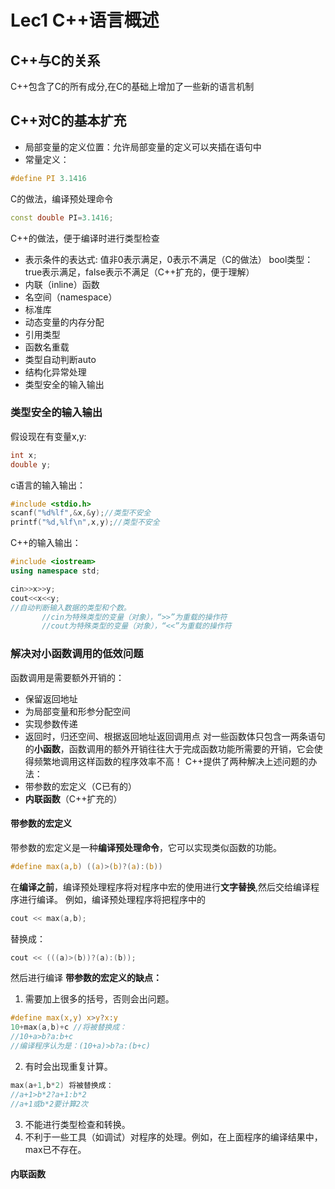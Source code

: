 # Lec1 C++语言概述
## C++与C的关系
C++包含了C的所有成分,在C的基础上增加了一些新的语言机制
## C++对C的基本扩充
* 局部变量的定义位置：允许局部变量的定义可以夹插在语句中
* 常量定义：
```c
#define PI 3.1416
```
C的做法，编译预处理命令
```cpp
const double PI=3.1416;
```
C++的做法，便于编译时进行类型检查
* 表示条件的表达式:
值非0表示满足，0表示不满足（C的做法）
bool类型：true表示满足，false表示不满足（C++扩充的，便于理解）
* 内联（inline）函数
* 名空间（namespace）
* 标准库
* 动态变量的内存分配
* 引用类型
* 函数名重载
* 类型自动判断auto
* 结构化异常处理
* 类型安全的输入输出

### 类型安全的输入输出
假设现在有变量x,y:
```c
int x;
double y;
```
c语言的输入输出：
```c
#include <stdio.h>
scanf("%d%lf",&x,&y);//类型不安全
printf("%d,%lf\n",x,y);//类型不安全
```
C++的输入输出：
```cpp
#include <iostream>
using namespace std;

cin>>x>>y;
cout<<x<<y;
//自动判断输入数据的类型和个数。
	   //cin为特殊类型的变量（对象），“>>”为重载的操作符
	   //cout为特殊类型的变量（对象），“<<”为重载的操作符
```
### 解决对小函数调用的低效问题
函数调用是需要额外开销的：
* 保留返回地址
* 为局部变量和形参分配空间
* 实现参数传递
* 返回时，归还空间、根据返回地址返回调用点
对一些函数体只包含一两条语句的**小函数**，函数调用的额外开销往往大于完成函数功能所需要的开销，它会使得频繁地调用这样函数的程序效率不高！
C++提供了两种解决上述问题的办法：
* 带参数的宏定义（C已有的）
* **内联函数**（C++扩充的）
#### 带参数的宏定义
带参数的宏定义是一种**编译预处理命令**，它可以实现类似函数的功能。
```c
#define max(a,b) ((a)>(b)?(a):(b))
```
在**编译之前**，编译预处理程序将对程序中宏的使用进行**文字替换**,然后交给编译程序进行编译。
例如，编译预处理程序将把程序中的
```cpp
cout << max(a,b);
```
替换成：
```cpp
cout << (((a)>(b))?(a):(b));
```
然后进行编译
**带参数的宏定义的缺点：**
1. 需要加上很多的括号，否则会出问题。
```c
#define max(x,y) x>y?x:y 
10+max(a,b)+c //将被替换成：
//10+a>b?a:b+c
//编译程序认为是：(10+a)>b?a:(b+c)
```
2. 有时会出现重复计算。
```c
max(a+1,b*2) 将被替换成：
//a+1>b*2?a+1:b*2
//a+1或b*2要计算2次
```
3. 不能进行类型检查和转换。
4. 不利于一些工具（如调试）对程序的处理。例如，在上面程序的编译结果中，max已不存在。

#### 内联函数
